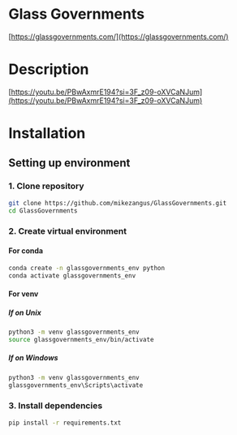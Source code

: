 # **Glass Governments**
[https://glassgovernments.com/](https://glassgovernments.com/)

# Description
[https://youtu.be/PBwAxmrE194?si=3F_z09-oXVCaNJum](https://youtu.be/PBwAxmrE194?si=3F_z09-oXVCaNJum)

# Installation
## Setting up environment
### 1. Clone repository
```bash
git clone https://github.com/mikezangus/GlassGovernments.git
cd GlassGovernments
```
### 2. Create virtual environment
#### For conda
```bash
conda create -n glassgovernments_env python
conda activate glassgovernments_env
```
#### For venv
##### If on Unix
```bash
python3 -m venv glassgovernments_env
source glassgovernments_env/bin/activate
```
##### If on Windows
```bash
python3 -m venv glassgovernments_env
glassgovernments_env\Scripts\activate
```
### 3. Install dependencies
```bash
pip install -r requirements.txt
```